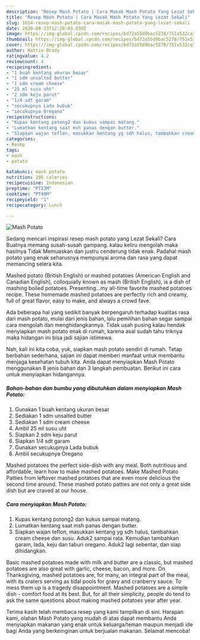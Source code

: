 ```yaml
---
description: "Resep Mash Potato | Cara Masak Mash Potato Yang Lezat Sekali"
title: "Resep Mash Potato | Cara Masak Mash Potato Yang Lezat Sekali"
slug: 1014-resep-mash-potato-cara-masak-mash-potato-yang-lezat-sekali
date: 2020-08-23T12:28:03.830Z
image: https://img-global.cpcdn.com/recipes/bd72a55d9bac5278/751x532cq70/mash-potato-foto-resep-utama.jpg
thumbnail: https://img-global.cpcdn.com/recipes/bd72a55d9bac5278/751x532cq70/mash-potato-foto-resep-utama.jpg
cover: https://img-global.cpcdn.com/recipes/bd72a55d9bac5278/751x532cq70/mash-potato-foto-resep-utama.jpg
author: Hattie Brady
ratingvalue: 4.2
reviewcount: 4
recipeingredient:
- "1 buah kentang ukuran besar"
- "1 sdm unsalted butter"
- "1 sdm cream cheese"
- "25 ml susu uht"
- "2 sdm keju parut"
- "1/4 sdt garam"
- "secukupnya Lada bubuk"
- "secukupnya Oregano"
recipeinstructions:
- "Kupas kentang potong2 dan kukus sampai matang."
- "Lumatkan kentang saat msh panas dengan butter."
- "Siapkan wajan teflon, masukkan kentang yg sdh halus, tambahkan cream cheese dan susu. Aduk2 sampai rata. Kemudian tambahkan garam, lada, keju dan taburi oregano. Aduk2 lagi sebentar, dan siap dihidangkan."
categories:
- Resep
tags:
- mash
- potato

katakunci: mash potato 
nutrition: 286 calories
recipecuisine: Indonesian
preptime: "PT23M"
cooktime: "PT49M"
recipeyield: "1"
recipecategory: Lunch

---
```



![Mash Potato](https://img-global.cpcdn.com/recipes/bd72a55d9bac5278/751x532cq70/mash-potato-foto-resep-utama.jpg)

Sedang mencari inspirasi resep mash potato yang Lezat Sekali? Cara Buatnya memang susah-susah gampang. kalau keliru mengolah maka hasilnya Tidak Memuaskan dan justru cenderung tidak enak. Padahal mash potato yang enak seharusnya mempunyai aroma dan rasa yang dapat memancing selera kita.

Mashed potato (British English) or mashed potatoes (American English and Canadian English), colloquially known as mash (British English), is a dish of mashing boiled potatoes. Presenting…my all-time favorite mashed potatoes recipe. These homemade mashed potatoes are perfectly rich and creamy, full of great flavor, easy to make, and always a crowd fave.

Ada beberapa hal yang sedikit banyak berpengaruh terhadap kualitas rasa dari mash potato, mulai dari jenis bahan, lalu pemilihan bahan segar sampai cara mengolah dan menghidangkannya. Tidak usah pusing kalau hendak menyiapkan mash potato enak di rumah, karena asal sudah tahu triknya maka hidangan ini bisa jadi sajian istimewa.


Nah, kali ini kita coba, yuk, siapkan mash potato sendiri di rumah. Tetap berbahan sederhana, sajian ini dapat memberi manfaat untuk membantu menjaga kesehatan tubuh kita. Anda dapat menyiapkan Mash Potato menggunakan 8 jenis bahan dan 3 langkah pembuatan. Berikut ini cara untuk menyiapkan hidangannya.

<!--inarticleads1-->

##### Bahan-bahan dan bumbu yang dibutuhkan dalam menyiapkan Mash Potato:

1. Gunakan 1 buah kentang ukuran besar
1. Sediakan 1 sdm unsalted butter
1. Sediakan 1 sdm cream cheese
1. Ambil 25 ml susu uht
1. Siapkan 2 sdm keju parut
1. Siapkan 1/4 sdt garam
1. Gunakan secukupnya Lada bubuk
1. Ambil secukupnya Oregano


Mashed potatoes the perfect side-dish with any meal. Both nutritious and affordable, learn how to make mashed potatoes. Make Mashed Potato Patties from leftover mashed potatoes that are even more delicious the second time around. These mashed potato patties are not only a great side dish but are craved at our house. 

<!--inarticleads2-->

##### Cara menyiapkan Mash Potato:

1. Kupas kentang potong2 dan kukus sampai matang.
1. Lumatkan kentang saat msh panas dengan butter.
1. Siapkan wajan teflon, masukkan kentang yg sdh halus, tambahkan cream cheese dan susu. Aduk2 sampai rata. Kemudian tambahkan garam, lada, keju dan taburi oregano. Aduk2 lagi sebentar, dan siap dihidangkan.


Basic mashed potatoes made with milk and butter are a classic, but mashed potatoes are also great with garlic, cheese, bacon, and more. On Thanksgiving, mashed potatoes are, for many, an integral part of the meal, with its craters serving as tidal pools for gravy and cranberry sauce. To mess them up is a tragedy disappointment. Mashed potatoes are a simple dish - comfort food at its best. But, for all their simplicity, people do tend to ask the same questions about making mashed potatoes year after year. 

Terima kasih telah membaca resep yang kami tampilkan di sini. Harapan kami, olahan Mash Potato yang mudah di atas dapat membantu Anda menyiapkan makanan yang enak untuk keluarga/teman maupun menjadi ide bagi Anda yang berkeinginan untuk berjualan makanan. Selamat mencoba!
